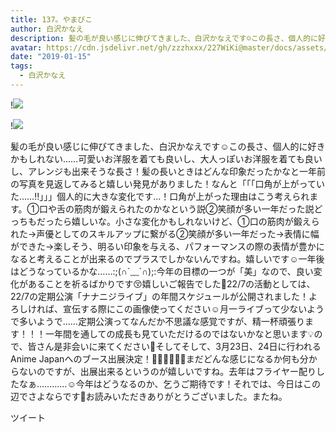 ```yaml
---
title: 137。やまびこ
author: 白沢かなえ
description: 髪の毛が良い感じに伸びてきました、白沢かなえです☺️この長さ、個人的に好きかもしれない……可愛いお洋服を着ても良いし、大人っぽいお洋服を着ても良いし、アレンジも出来そうな長さ！髪の長いときはどんな印象...
avatar: https://cdn.jsdelivr.net/gh/zzzhxxx/227WiKi@master/docs/assets/photo/avatar/kanae.jpg
date: "2019-01-15"
tags:
  - 白沢かなえ
---
```


!![](https://cdn.jsdelivr.net/gh/zzzhxxx/227WiKi-image@master/blog-image/kanae-2019-01-15_1.jpg)

!![](https://cdn.jsdelivr.net/gh/zzzhxxx/227WiKi-image@master/blog-image/kanae-2019-01-15_2.jpg)


髪の毛が良い感じに伸びてきました、白沢かなえです☺️この長さ、個人的に好きかもしれない……可愛いお洋服を着ても良いし、大人っぽいお洋服を着ても良いし、アレンジも出来そうな長さ！髪の長いときはどんな印象だったかなと一年前の写真を見返してみると嬉しい発見がありました！なんと「「「口角が上がっていた……‼️」」」個人的に大きな変化です…！口角が上がった理由はこう考えられます。①口や舌の筋肉が鍛えられたのかなという説②笑顔が多い一年だった説どっちもだったら嬉しいな。小さな変化かもしれないけど、①口の筋肉が鍛えられた→声優としてのスキルアップに繋がる②笑顔が多い一年だった→表情に幅ができた→楽しそう、明るい印象を与える、パフォーマンスの際の表情が豊かになると考えることが出来るのでプラスでしかないんですね。嬉しいです☺️一年後はどうなっているかな……:;(∩´﹏`∩);:今年の目標の一つが「美」なので、良い変化があることを祈るばかりです😚嬉しいご報告でした🌷22/7の活動としては、22/7の定期公演「ナナニジライブ」の年間スケジュールが公開されました！よろしければ、宣伝する際にこの画像使ってください☺️月一ライブって少ないようで多いようで……定期公演ってなんだか不思議な感覚ですが、精一杯頑張ります！！！一年間を通しての成長も見ていただけるのではないかなと思います💡ので、皆さん是非会いに来てください🧡そしてそして、3月23日、24日に行われるAnime Japanへのブース出展決定！👏🏻👏🏻👏🏻まだどんな感じになるか何も分からないのですが、出展出来るというのが嬉しいですね。去年はフライヤー配りしたなぁ…………☺️今年はどうなるのか、乞うご期待です！それでは、今日はこの辺でさよならです🍷お読みいただきありがとうございました。またね。


ツイート



